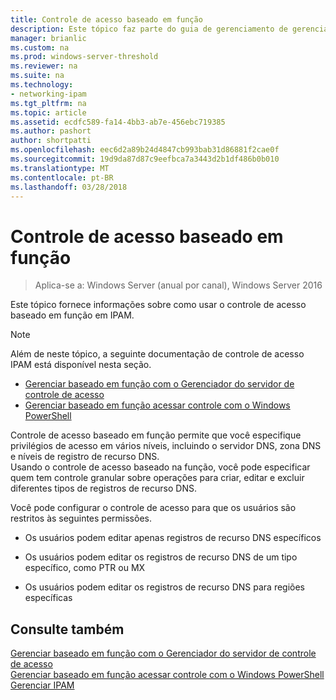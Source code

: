 ```yaml
---
title: Controle de acesso baseado em função
description: Este tópico faz parte do guia de gerenciamento de gerenciamento de endereço IP (IPAM) no Windows Server 2016.
manager: brianlic
ms.custom: na
ms.prod: windows-server-threshold
ms.reviewer: na
ms.suite: na
ms.technology:
- networking-ipam
ms.tgt_pltfrm: na
ms.topic: article
ms.assetid: ecdfc589-fa14-4bb3-ab7e-456ebc719385
ms.author: pashort
author: shortpatti
ms.openlocfilehash: eec6d2a89b24d4847cb993bab31d86881f2cae0f
ms.sourcegitcommit: 19d9da87d87c9eefbca7a3443d2b1df486b0b010
ms.translationtype: MT
ms.contentlocale: pt-BR
ms.lasthandoff: 03/28/2018
---
```

# <a name="role-based-access-control"></a>Controle de acesso baseado em função

>Aplica-se a: Windows Server (anual por canal), Windows Server 2016

Este tópico fornece informações sobre como usar o controle de acesso baseado em função em IPAM.  
  
> [!NOTE]  
> Além de neste tópico, a seguinte documentação de controle de acesso IPAM está disponível nesta seção.  
>   
> -   [Gerenciar baseado em função com o Gerenciador do servidor de controle de acesso](../../technologies/ipam/Manage-Role-Based-Access-Control-with-Server-Manager.md)  
> -   [Gerenciar baseado em função acessar controle com o Windows PowerShell](../../technologies/ipam/Manage-Role-Based-Access-Control-with-Windows-PowerShell.md)  
  
Controle de acesso baseado em função permite que você especifique privilégios de acesso em vários níveis, incluindo o servidor DNS, zona DNS e níveis de registro de recurso DNS.  
Usando o controle de acesso baseado na função, você pode especificar quem tem controle granular sobre operações para criar, editar e excluir diferentes tipos de registros de recurso DNS.  
  
Você pode configurar o controle de acesso para que os usuários são restritos às seguintes permissões.  
  
-   Os usuários podem editar apenas registros de recurso DNS específicos  
  
-   Os usuários podem editar os registros de recurso DNS de um tipo específico, como PTR ou MX  
  
-   Os usuários podem editar os registros de recurso DNS para regiões específicas  
  
## <a name="see-also"></a>Consulte também  
[Gerenciar baseado em função com o Gerenciador do servidor de controle de acesso](../../technologies/ipam/Manage-Role-Based-Access-Control-with-Server-Manager.md)  
[Gerenciar baseado em função acessar controle com o Windows PowerShell](../../technologies/ipam/Manage-Role-Based-Access-Control-with-Windows-PowerShell.md)  
[Gerenciar IPAM](Manage-IPAM.md)  
  


